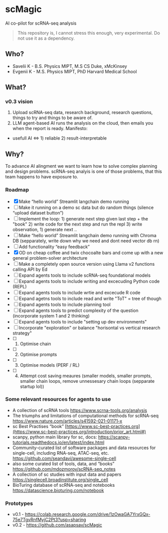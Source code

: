 # scMagic
AI co-pilot for scRNA-seq analysis
> This repository is, I cannot stress this enough, very experimental. Do not use it as a dependency.

## Who?
- Savelii K - B.S. Physics MIPT, M.S CS Duke, xMcKinsey
- Evgenii K - M.S. Physics MIPT, PhD Harvard Medical School

## What?
### v0.3 vision
1) Upload scRNA-seq data, research background, research questions, things to try and things to be aware of.
2) LLM agent-based AI runs the analysis on the cloud, then emails you when the report is ready.
Manifesto:
* usefull AI <=> 1) reliable 2) result-interpretable

## Why?
To advance AI alingment we want to learn how to solve complex planning and design problems. scRNA-seq analyis is one of those problems, that this team happens to have exposure to.

### Roadmap

- [x]  Make “hello world” Streamlit langchain demo running
- [ ]  Make it running on a demo sc data but do random things (silence “upload dataset button”)
- [ ]  Implement the loop: 1) generate next step given last step + the "book" 2) write code for the next step and run the repl 3) write observation, 1) generate next ..
- [ ]  Make “hello world” Streamlit langchain demo running with Chroma DB (sepparately, write down why we need and dont need vector db rn)
- [ ]  Add functionality “easy feedback” 
- [x]  OD on cheap coffee and twix chocoalte bars and come up with a new general problem-solver architecture
- [ ] Make a completely open source version using Llama v2 functions calling API by Ed
- [ ] Expand agents tools to include scRNA-seq foundational models
- [ ] Expand agents tools to include writing and excecuding Python code (REPL)
- [ ] Expand agents tools to include wrtie and excecude R code
- [ ] Expand agetns tools to include read and write "ToT" = tree of though
- [ ] Expand agents tools to include planning tool
- [ ] Expand agents tools to predict complexity of the question (incorporate system 1 and 2 thinking)
- [ ] Expand agents tools to include "setting up dev environments"
- [ ] Incorporate "exploration" or balance "horisontal vs vertical research strategy"
- [ ] 1) Optimise chain
- [ ] 2) Optimise prompts
- [ ] 3) Optimise models (PERF / RL)
- [ ] 4) Attempt cost saving meaures (smaller models, smaller prompts, smaller chain loops, remove unnessesary chain loops (sepparate startup lol))

### Some relevant resources for agents to use

- A collection of  scRNA tools https://www.scrna-tools.org/analysis
- The triumphs and limitations of computational methods for scRNA-seq https://www.nature.com/articles/s41592-021-01171-x
- sc Best Practises “book” [https://www.sc-best-practices.org](https://www.sc-best-practices.org/introduction/prior_art.html#)
- scanpy, python main library for sc, docs: https://scanpy-tutorials.readthedocs.io/en/latest/index.html
- Community-curated list of software packages and data resources for single-cell, including RNA-seq, ATAC-seq, etc. https://github.com/seandavi/awesome-single-cell
- also some curated list of tools, data, and “books” https://github.com/mdozmorov/scRNA-seq_notes
- A collection of sc studies with input data and papers https://singlecell.broadinstitute.org/single_cell
- BioTuring database of scRNA-seq and notebooks https://datascience.bioturing.com/notebook

### Prototypes

- v0.1 -  https://colab.research.google.com/drive/1zOwaGA7YrxGQx-75e7TgvRnfMyjC2Pt3?usp=sharing
- v0.2 -  https://github.com/asapsav/scMagic
